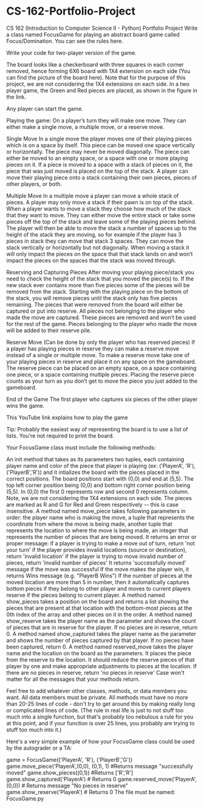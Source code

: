 # CS-162-Portfolio-Project
CS 162 (Introduction to Computer Science II - Python) Portfolio Project
Write a class named FocusGame for playing an abstract board game called Focus/Domination. You can see the rules here.

Write your code for two-player version of the game.

The board looks like a checkerboard with three squares in each corner removed, hence forming 6X6 board with 1X4 extension on each side (You can find the picture of the board here). Note that for the purpose of this project, we are not considering the 1X4 extensions on each side. In a two player game, the Green and Red pieces are placed, as shown in the figure in the link.

Any player can start the game.

Playing the game:
On a player’s turn they will make one move. They can either make a single move, a multiple move, or a reserve move.

Single Move
In a single move the player moves one of their playing pieces which is on a space by itself. This piece can be moved one space vertically or horizontally. The piece may never be moved diagonally. The piece can either be moved to an empty space, or a space with one or more playing pieces on it. If a piece is moved to a space with a stack of pieces on it, the piece that was just moved is placed on the top of the stack. A player can move their playing piece onto a stack containing their own pieces, pieces of other players, or both.

Multiple Move
In a multiple move a player can move a whole stack of pieces. A player may only move a stack if their pawn is on top of the stack. When a player wants to move a stack they choose how much of the stack that they want to move. They can either move the entire stack or take some pieces off the top of the stack and leave some of the playing pieces behind. The player will then be able to move the stack a number of spaces up to the height of the stack they are moving, so for example if the player has 3 pieces in stack they can move that stack 3 spaces. They can move the stack vertically or horizontally but not diagonally. When moving a stack it will only impact the pieces on the space that that stack lands on and won’t impact the pieces on the spaces that the stack was moved through.

Reserving and Capturing Pieces
After moving your playing piece/stack you need to check the height of the stack that you moved the piece(s) to. If the new stack ever contains more than five pieces some of the pieces will be removed from the stack. Starting with the playing piece on the bottom of the stack, you will remove pieces until the stack only has five pieces remaining. The pieces that were removed from the board will either be captured or put into reserve. All pieces not belonging to the player who made the move are captured. These pieces are removed and won’t be used for the rest of the game. Pieces belonging to the player who made the move will be added to their reserve pile.

Reserve Move (Can be done by only the player who has reserved pieces)
If a player has playing pieces in reserve they can make a reserve move instead of a single or multiple move. To make a reserve move take one of your playing pieces in reserve and place it on any space on the gameboard. The reserve piece can be placed on an empty space, on a space containing one piece, or a space containing multiple pieces. Placing the reserve piece counts as your turn as you don’t get to move the piece you just added to the gameboard.

End of the Game
The first player who captures six pieces of the other player wins the game.

This YouTube link explains how to play the game

Tip: Probably the easiest way of representing the board is to use a list of lists. You're not required to print the board.

Your FocusGame class must include the following methods:

An init method that takes as its parameters two tuples, each containing player name and color of the piece that player is playing (ex: ('PlayerA', 'R'), ('PlayerB','R')) and it intializes the board with the pieces placed in the correct positions. The board positions start with (0,0) and end at (5,5). The top left corner position being (0,0) and bottom right corner position being (5,5). In (0,0) the first 0 represents row and second 0 represents column. Note, we are not considering the 1X4 extensions on each side. The pieces are marked as R and G for Red and Green respectively -- this is case insensitive.
A method named move_piece takes following parameters in order: the player name who is making the move, a tuple that represents the coordinate from where the move is being made, another tuple that represents the location to where the move is being made, an integer that represents the number of pieces that are being moved.
It returns an error or proper message:
if a player is trying to make a move out of turn, return 'not your turn'
if the player provides invalid locations (source or destination), return 'invalid location'
if the player is trying to move invalid number of pieces, return 'invalid number of pieces'
It returns 'successfully moved' message if the move was successful
If the move makes the player win, it returns <player name> Wins message (e.g. "PlayerB Wins")
If the number of pieces at the moved location are more than 5 in number, then it automatically captures bottom pieces if they belong to other player and moves to current players reserve if the pieces belong to current player.
A method named show_pieces takes a position on the board and returns a list showing the pieces that are present at that location with the bottom-most pieces at the 0th index of the array and other pieces on it in the order.
A method named show_reserve takes the player name as the parameter and shows the count of pieces that are in reserve for the player. If no pieces are in reserve, return 0.
A method named show_captured takes the player name as the parameter and shows the number of pieces captured by that player. If no pieces have been captured, return 0.
A method named reserved_move takes the player name and the location on the board as the parameters. It places the piece from the reserve to the location. It should reduce the reserve pieces of that player by one and make appropriate adjustments to pieces at the location. If there are no pieces in reserve, return 'no pieces in reserve'
Case won't matter for all the messages that your methods return.

Feel free to add whatever other classes, methods, or data members you want. All data members must be private. All methods must have no more than 20-25 lines of code - don't try to get around this by making really long or complicated lines of code. (The rule in real life is just to not stuff too much into a single function, but that's probably too nebulous a rule for you at this point, and if your function is over 25 lines, you probably are trying to stuff too much into it.)

Here's a very simple example of how your FocusGame class could be used by the autograder or a TA:

game = FocusGame(('PlayerA', 'R'), ('PlayerB','G'))
game.move_piece('PlayerA',(0,0), (0,1), 1)  #Returns message "successfully moved"
game.show_pieces((0,1)) #Returns ['R','R']
game.show_captured('PlayerA') # Returns 0
game.reserved_move('PlayerA', (0,0)) # Returns message "No pieces in reserve"
game.show_reserve('PlayerA') # Returns 0
The file must be named: FocusGame.py
